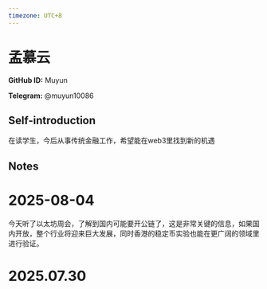 ```yaml
---
timezone: UTC+8
---
```


# 孟慕云

**GitHub ID:** Muyun

**Telegram:** @muyun10086

## Self-introduction

在读学生，今后从事传统金融工作，希望能在web3里找到新的机遇

## Notes

<!-- Content_START -->
# 2025-08-04

今天听了以太坊周会，了解到国内可能要开公链了，这是非常关键的信息，如果国内开放，整个行业将迎来巨大发展，同时香港的稳定币实验也能在更广阔的领域里进行验证。


# 2025.07.30


<!-- Content_END -->
